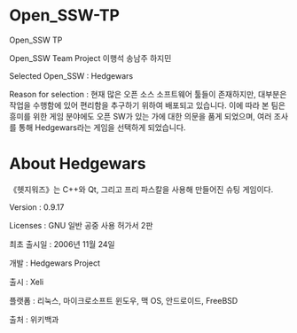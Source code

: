 # Open_SSW-TP
Open_SSW TP

Open_SSW Team Project
이행석
송남주
하지민

Selected Open_SSW : Hedgewars

Reason for selection : 현재 많은 오픈 소스 소프트웨어 툴들이 존재하지만, 대부분은 작업을 수행함에 있어 편리함을 추구하기 위하여 배포되고 있습니다.
이에 따라 본 팀은 흥미를 위한 게임 분야에도 오픈 SW가 있는 가에 대한 의문을 품게 되었으며, 여러 조사를 통해 Hedgewars라는 게임을 선택하게 되었습니다.

# About Hedgewars
《헷지워즈》는 C++와 Qt, 그리고 프리 파스칼을 사용해 만들어진 슈팅 게임이다. 

Version : 0.9.17

Licenses : GNU 일반 공중 사용 허가서 2판

최초 출시일 : 2006년 11월 24일

개발 : Hedgewars Project

출시 : Xeli

플랫폼 : 리눅스, 마이크로소프트 윈도우, 맥 OS, 안드로이드, FreeBSD

출처 : 위키백과
